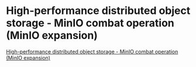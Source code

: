 # High-performance distributed object storage - MinIO combat operation (MinIO expansion)
[High-performance distributed object storage - MinIO combat operation (MinIO expansion)](https://aiwithcloud.com/2022/09/19/high_performance_distributed_object_storage___minio_combat_operation_minio_expansion/)